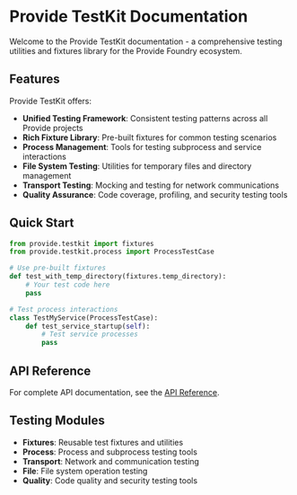 # Provide TestKit Documentation

Welcome to the Provide TestKit documentation - a comprehensive testing utilities and fixtures library for the Provide Foundry ecosystem.

## Features

Provide TestKit offers:

- **Unified Testing Framework**: Consistent testing patterns across all Provide projects
- **Rich Fixture Library**: Pre-built fixtures for common testing scenarios
- **Process Management**: Tools for testing subprocess and service interactions
- **File System Testing**: Utilities for temporary files and directory management
- **Transport Testing**: Mocking and testing for network communications
- **Quality Assurance**: Code coverage, profiling, and security testing tools

## Quick Start

```python
from provide.testkit import fixtures
from provide.testkit.process import ProcessTestCase

# Use pre-built fixtures
def test_with_temp_directory(fixtures.temp_directory):
    # Your test code here
    pass

# Test process interactions
class TestMyService(ProcessTestCase):
    def test_service_startup(self):
        # Test service processes
        pass
```

## API Reference

For complete API documentation, see the [API Reference](api/index.md).

## Testing Modules

- **Fixtures**: Reusable test fixtures and utilities
- **Process**: Process and subprocess testing tools
- **Transport**: Network and communication testing
- **File**: File system operation testing
- **Quality**: Code quality and security testing tools